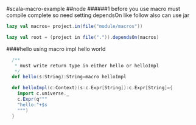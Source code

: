 #scala-macro-example
##node
######1
before you use macro must compile complete
so need setting dependsOn like follow also can use jar 
```scala
lazy val macros= project.in(file("module/macros"))

lazy val root = (project in file(".")).dependsOn(macros)
```

####hello
using macro impl hello world 
```scala
  /**
   * must write return type in either hello or helloImpl 
   */
  def hello(s:String):String=macro helloImpl

  def helloImpl(c:Context)(s:c.Expr[String]):c.Expr[String]={
    import c.universe._
    c.Expr(q"""
    "hello:"+$s
    """)
  }
```

